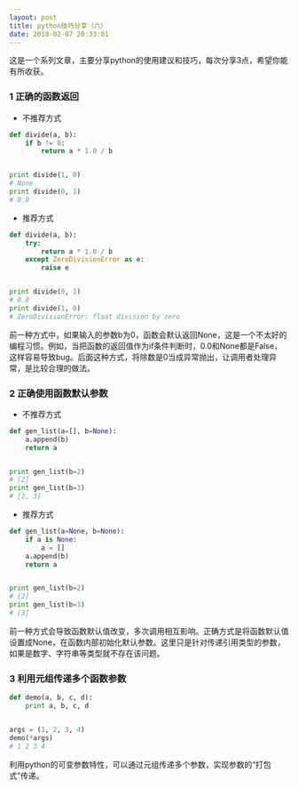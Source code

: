 ```yaml
---
layout: post
title: python技巧分享（六）
date: 2018-02-07 20:33:01
---
```


这是一个系列文章，主要分享python的使用建议和技巧，每次分享3点，希望你能有所收获。

### 1 正确的函数返回

- 不推荐方式

```python
def divide(a, b):
    if b != 0:
        return a * 1.0 / b


print divide(1, 0)
# None
print divide(0, 1)
# 0.0
```

- 推荐方式

```python
def divide(a, b):
    try:
        return a * 1.0 / b
    except ZeroDivisionError as e:
        raise e


print divide(0, 1)
# 0.0
print divide(1, 0)
# ZeroDivisionError: float division by zero
```

前一种方式中，如果输入的参数b为0，函数会默认返回None，这是一个不太好的编程习惯。例如，当把函数的返回值作为if条件判断时，0.0和None都是False，这样容易导致bug。后面这种方式，将除数是0当成异常抛出，让调用者处理异常，是比较合理的做法。

### 2 正确使用函数默认参数

- 不推荐方式

```python
def gen_list(a=[], b=None):
    a.append(b)
    return a


print gen_list(b=2)
# [2]
print gen_list(b=3)
# [2, 3]
```

- 推荐方式

```python
def gen_list(a=None, b=None):
    if a is None:
        a = []
    a.append(b)
    return a


print gen_list(b=2)
# [2]
print gen_list(b=3)
# [3]
```

前一种方式会导致函数默认值改变，多次调用相互影响。正确方式是将函数默认值设置成None，在函数内部初始化默认参数。这里只是针对传递引用类型的参数，如果是数字、字符串等类型就不存在该问题。

### 3 利用元组传递多个函数参数


```python
def demo(a, b, c, d):
    print a, b, c, d


args = (1, 2, 3, 4)
demo(*args)
# 1 2 3 4
```

利用python的可变参数特性，可以通过元组传递多个参数，实现参数的“打包式”传递。